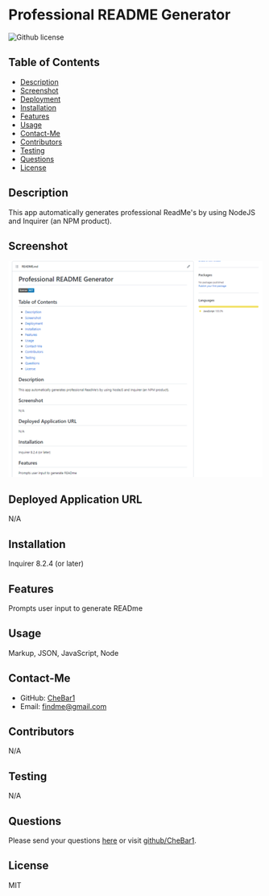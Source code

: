 # Professional README Generator
![Github license](https://img.shields.io/badge/license-MIT-blue.svg)

## Table of Contents
* [Description](#description)
* [Screenshot](#screenshot)
* [Deployment](#deployment)
* [Installation](#require)
* [Features](#features)
* [Usage](#usage)
* [Contact-Me](#contact-me)
* [Contributors](#contributors)
* [Testing](#testing)
* [Questions](#questions)
* [License](#license)

## Description
This app automatically generates professional ReadMe's by using NodeJS and Inquirer (an NPM product). 

## Screenshot
![screenShot](./utils/images/Screenshot%202022-11-06%20160209.png)

## Deployed Application URL
N/A

## Installation
Inquirer 8.2.4 (or later)

## Features
Prompts user input to generate READme

## Usage
Markup, JSON, JavaScript, Node

## Contact-Me
* GitHub: [CheBar1](https://github.com/CheBar1)
* Email: findme@gmail.com

## Contributors
N/A

## Testing
N/A

## Questions
Please send your questions [here](mailto:findme@gmail.com?subject=[GitHub]%20Dev%20Connect) or visit [github/CheBar1](https://github.com/CheBar1).

## License
MIT
